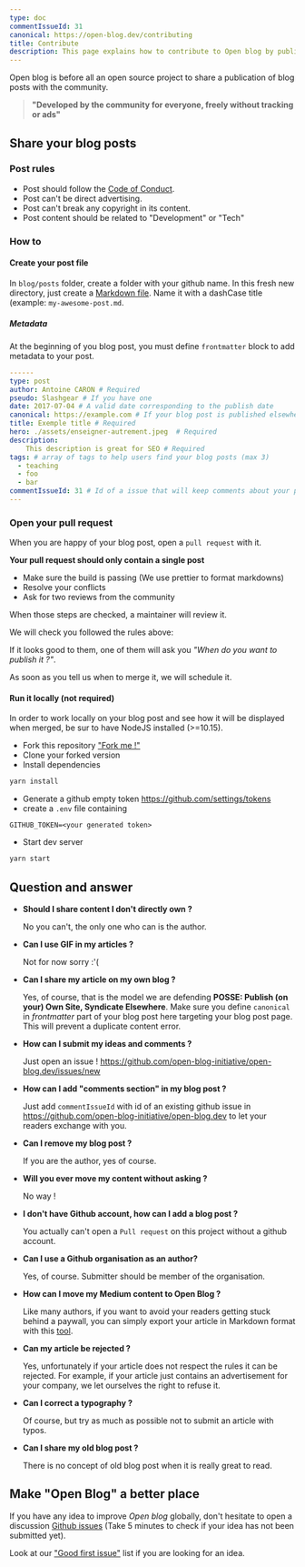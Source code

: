 ```yaml
---
type: doc
commentIssueId: 31
canonical: https://open-blog.dev/contributing
title: Contribute
description: This page explains how to contribute to Open blog by publishing your own content in it.
---
```


Open blog is before all an open source project to share a publication of blog posts with the community.

> **"Developed by the community for everyone, freely without tracking or ads"**

## Share your blog posts

### Post rules

- Post should follow the [Code of Conduct](https://github.com/open-blog-initiative/open-blog.dev/blob/master/CODE_OF_CONDUCT.md).
- Post can't be direct advertising.
- Post can't break any copyright in its content.
- Post content should be related to "Development" or "Tech"

### How to

#### Create your post file

In `blog/posts` folder, create a folder with your github name.
In this fresh new directory, just create a [Markdown file](https://fr.wikipedia.org/wiki/Markdown).
Name it with a dashCase title (example: `my-awesome-post.md`.

##### Metadata

At the beginning of you blog post, you must define `frontmatter` block to add metadata to your post.

```yml
------
type: post
author: Antoine CARON # Required
pseudo: Slashgear # If you have one
date: 2017-07-04 # A valid date corresponding to the publish date
canonical: https://example.com # If your blog post is published elsewhere, indicate it here
title: Exemple title # Required
hero: ./assets/enseigner-autrement.jpeg  # Required
description:
    This description is great for SEO # Required
tags: # array of tags to help users find your blog posts (max 3)
  - teaching
  - foo
  - bar
commentIssueId: 31 # Id of a issue that will keep comments about your post
---
```

### Open your pull request

When you are happy of your blog post, open a `pull request` with it.

**Your pull request should only contain a single post**

- Make sure the build is passing (We use prettier to format markdowns)
- Resolve your conflicts
- Ask for two reviews from the community

When those steps are checked, a maintainer will review it.

We will check you followed the rules above:

If it looks good to them, one of them will ask you _"When do you want to publish it ?"_.

As soon as you tell us when to merge it, we will schedule it.

#### Run it locally (not required)

In order to work locally on your blog post and see how it will be displayed when merged, be sur to have NodeJS installed (>=10.15).

- Fork this repository ["Fork me !"](https://github.com/open-blog-initiative/open-blog.dev)
- Clone your forked version
- Install dependencies

```sh
yarn install
```

- Generate a github empty token https://github.com/settings/tokens
- create a `.env` file containing

```
GITHUB_TOKEN=<your generated token>
```

- Start dev server

```sh
yarn start
```

## Question and answer

- **Should I share content I don't directly own ?**

  No you can't, the only one who can is the author.

- **Can I use GIF in my articles ?**

  Not for now sorry :'(

- **Can I share my article on my own blog ?**

  Yes, of course, that is the model we are defending **POSSE: Publish (on your) Own Site, Syndicate Elsewhere**.
  Make sure you define `canonical` in _frontmatter_ part of your blog post here targeting your blog post page.
  This will prevent a duplicate content error.

- **How can I submit my ideas and comments ?**

  Just open an issue ! https://github.com/open-blog-initiative/open-blog.dev/issues/new

- **How can I add "comments section" in my blog post ?**

  Just add `commentIssueId` with id of an existing github issue in https://github.com/open-blog-initiative/open-blog.dev to let your readers exchange with you.

- **Can I remove my blog post ?**

  If you are the author, yes of course.

- **Will you ever move my content without asking ?**

  No way !

- **I don't have Github account, how can I add a blog post ?**

  You actually can't open a `Pull request` on this project without a github account.

- **Can I use a Github organisation as an author?**

  Yes, of course. Submitter should be member of the organisation.

- **How can I move my Medium content to Open Blog ?**

  Like many authors, if you want to avoid your readers getting stuck behind a paywall, you can simply export your article in Markdown format with this [tool](https://www.npmjs.com/package/mediumexporter).

- **Can my article be rejected ?**

  Yes, unfortunately if your article does not respect the rules it can be rejected.
  For example, if your article just contains an advertisement for your company, we let ourselves the right to refuse it.

- **Can I correct a typography ?**

  Of course, but try as much as possible not to submit an article with typos.

- **Can I share my old blog post ?**

  There is no concept of old blog post when it is really great to read.

## Make "Open Blog" a better place

If you have any idea to improve _Open blog_ globally, don't hesitate to open a discussion [Github issues](https://github.com/open-blog-initiative/open-blog.dev/issues/new) (Take 5 minutes to check if your idea has not been submitted yet).

Look at our ["Good first issue"](https://github.com/open-blog-initiative/open-blog.dev/issues?q=is%3Aopen+is%3Aissue+label%3A%22good+first+issue%22) list if you are looking for an idea.
